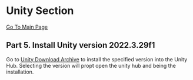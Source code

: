 # Unity Section
[Go To Main Page
](https://github.com/matsive/Unity_Robotics_ROS2/blob/main/Documentation/ROS2%20Section/Part%201.%20Installing%20of%20ROS2%20Humble.md)
## Part 5. Install Unity version 2022.3.29f1

Go to [Unity Download Archive](https://unity.com/releases/editor/archive) to install the specified version into the Unity Hub.
Selecting the version will propt open the unity hub and being the installation.
